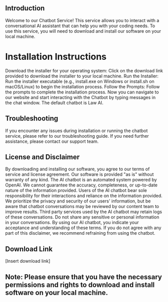 ## Introduction
Welcome to our Chatbot Service! This service allows you to interact with a conversational AI assistant that can help you with your coding needs. To use this service, you will need to download and install our software on your local machine.

# Installation Instructions
Download the installer for your operating system: Click on the download link provided to download the installer to your local machine.
Run the Installer: Run the installer executable (e.g., install.exe on Windows or install.sh on macOS/Linux) to begin the installation process.
Follow the Prompts: Follow the prompts to complete the installation process.
Now you can navigate to our website and start interacting with the Chatbot by typing messages in the chat window. The default chatbot is Law AI.

## Troubleshooting
If you encounter any issues during installation or running the chatbot service, please refer to our troubleshooting guide.
If you need further assistance, please contact our support team.

## License and Disclaimer
By downloading and installing our software, you agree to our terms of service and license agreement.
Our software is provided "as is" without warranty of any kind.
The AI chatbot is an automated system powered by OpenAI. We cannot guarantee the accuracy, completeness, or up-to-date nature of the information provided. Users of the AI chatbot bear sole responsibility for their interactions and reliance on the information provided. We prioritize the privacy and security of our users' information, but be aware that chatbot conversations may be reviewed by our content team to improve results. Third party services used by the AI chatbot may retain logs of these conversations. Do not share any sensitive or personal information in your conversations. By using our AI chatbot, you indicate your acceptance and understanding of these terms. If you do not agree with any part of this disclaimer, we recommend refraining from using the chatbot.

## Download Link
[Insert download link]

## Note: Please ensure that you have the necessary permissions and rights to download and install software on your local machine.
